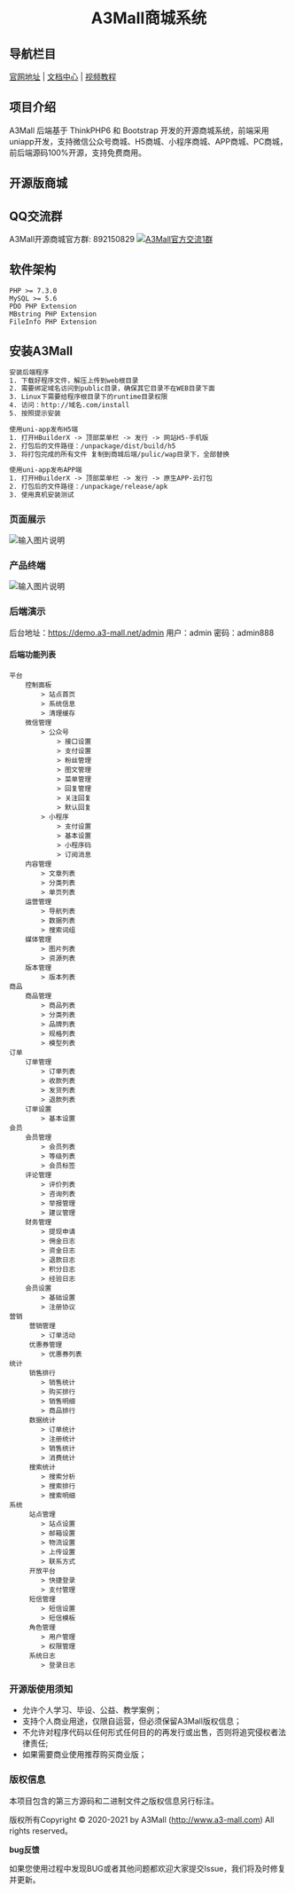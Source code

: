<h1 align="center">A3Mall商城系统</h1> 


## 导航栏目
 [官网地址](http://www.a3-mall.com)
 | [文档中心](http://doc-uniapp.a3-mall.com)
 | [视频教程](http://doc-uniapp.a3-mall.com/video)

## 项目介绍
   A3Mall 后端基于 ThinkPHP6 和 Bootstrap 开发的开源商城系统，前端采用uniapp开发，支持微信公众号商城、H5商城、小程序商城、APP商城、PC商城，前后端源码100%开源，支持免费商用。

## 开源版商城


## QQ交流群
A3Mall开源商城官方群: 892150829  <a target="_blank" href="https://qm.qq.com/cgi-bin/qm/qr?k=lBxucAil6e6WTlwX0tNvQwpOtfLP2ptd&jump_from=webapi"><img border="0" src="//pub.idqqimg.com/wpa/images/group.png" alt="A3Mall官方交流1群" title="A3Mall官方交流1群"></a>


## 软件架构
    PHP >= 7.3.0
    MySQL >= 5.6
    PDO PHP Extension
    MBstring PHP Extension
    FileInfo PHP Extension
   
## 安装A3Mall

```html
安装后端程序
1. 下载好程序文件，解压上传到web根目录
2. 需要绑定域名访问到public目录，确保其它目录不在WEB目录下面
3. Linux下需要给程序根目录下的runtime目录权限
4. 访问：http://域名.com/install
5. 按照提示安装

使用uni-app发布H5端
1. 打开HBuilderX -> 顶部菜单栏 -> 发行 -> 网站H5-手机版
2. 打包后的文件路径：/unpackage/dist/build/h5
3. 将打包完成的所有文件 复制到商城后端/pulic/wap目录下，全部替换

使用uni-app发布APP端
1. 打开HBuilderX -> 顶部菜单栏 -> 发行 -> 原生APP-云打包
2. 打包后的文件路径：/unpackage/release/apk
3. 使用真机安装测试

```

### 页面展示
![输入图片说明](https://gitee.com/a3mall/A3Mall/raw/master/readme/images/1.png "1.png")

### 产品终端
![输入图片说明](https://gitee.com/a3mall/A3Mall/raw/master/readme/2.png "2.png")

### 后端演示
后台地址：https://demo.a3-mall.net/admin
用户：admin
密码：admin888

#### 后端功能列表
```
平台
    控制面板
        > 站点首页
        > 系统信息
        > 清理缓存
    微信管理
        > 公众号
            > 接口设置
            > 支付设置
            > 粉丝管理
            > 图文管理
            > 菜单管理
            > 回复管理
            > 关注回复
            > 默认回复
        > 小程序
            > 支付设置
            > 基本设置
            > 小程序码
            > 订阅消息
    内容管理
        > 文章列表
        > 分类列表
        > 单页列表
    运营管理
        > 导航列表
        > 数据列表
        > 搜索词组
    媒体管理
        > 图片列表
        > 资源列表
    版本管理
        > 版本列表
商品
    商品管理
        > 商品列表
        > 分类列表
        > 品牌列表
        > 规格列表
        > 模型列表
订单
    订单管理
        > 订单列表
        > 收款列表
        > 发货列表
        > 退款列表
    订单设置
        > 基本设置
会员
    会员管理
        > 会员列表
        > 等级列表
        > 会员标签
    评论管理
        > 评价列表
        > 咨询列表
        > 举报管理
        > 建议管理
    财务管理
        > 提现申请
        > 佣金日志
        > 资金日志
        > 退款日志
        > 积分日志
        > 经验日志
    会员设置
        > 基础设置
        > 注册协议
营销
     营销管理
        > 订单活动
     优惠券管理
        > 优惠券列表
统计
     销售排行
        > 销售统计
        > 购买排行
        > 销售明细
        > 商品排行
     数据统计
        > 订单统计
        > 注册统计
        > 销售统计
        > 消费统计
     搜索统计
        > 搜索分析
        > 搜索排行
        > 搜索明细
系统
     站点管理
        > 站点设置
        > 邮箱设置
        > 物流设置
        > 上传设置
        > 联系方式
     开放平台
        > 快捷登录
        > 支付管理
     短信管理
        > 短信设置
        > 短信模板
     角色管理
        > 用户管理
        > 权限管理
     系统日志
        > 登录日志
```

### 开源版使用须知

- 允许个人学习、毕设、公益、教学案例；
- 支持个人商业用途，仅限自运营，但必须保留A3Mall版权信息；
- 不允许对程序代码以任何形式任何目的的再发行或出售，否则将追究侵权者法律责任;
- 如果需要商业使用推荐购买商业版；

### 版权信息
本项目包含的第三方源码和二进制文件之版权信息另行标注。

版权所有Copyright © 2020-2021 by A3Mall (http://www.a3-mall.com) All rights reserved。

 **bug反馈**

如果您使用过程中发现BUG或者其他问题都欢迎大家提交Issue，我们将及时修复并更新。

